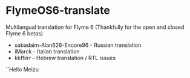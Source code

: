 # FlymeOS6-translate
Multilangual translation for Flyme 6 (Thankfully for the open and closed Flyme 6 betas)

- sabadaim-Alan626-Encore96 - Russian translation
- iMarck - Italian translation
- kkffiirr - Hebrew translation / RTL issues

``Hello Meizu
